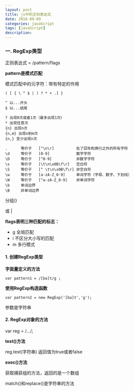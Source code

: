 ```yaml
---
layout: post
title: js中的正则表达式
date: 2016-09-09
categories: javaScript
tags: [javaScript]
description: 
---
```


### 一. RegExp类型

正则表达式 = /pattern/flags

**pattern是模式匹配**

模式匹配中的元字符：带有特定的作用

`( [ { \ ^ $ | ) ? * + .] }`

```
^ 以...开头
$ 以...结尾

? 出现0次或者1次（最多出现1次）
* 出现任意次
{n} 出现n次
{n,m} 出现n到m次
{n,} 至少出现n次

.      等价于   [^\n\r]          处了回车和换行之外的所有字符
\d     等价于   [0-9]            数字字符
\D     等价于   [^0-9]           非数字字符
\s     等价于   [\t\n\x0B\f\r]   空白符
\S     等价于   [^ \t\n\x0B\f\r] 非空白符
\w     等价于   [a-zA-Z_0-9]     单词字符（字母、数字、下划线）
\W     等价于   [^a-zA-Z_0-9]    非单词字符
\b     单词边界
\B     非单词边界
```
分组()

或 |


**flags表明三种匹配的标志：**

- g 全局匹配
- i 不区分大小写的匹配
- m 多行模式

#### 1. 创建RegExp类型

**字面量定义的方法**

`var pattern1 = /[ba]t/g ;`

**使用RegExp构造函数**

`var pattern2 = new RegExp('[ba]t','g');`

参数是字符串

#### 2. RegExp对象的方法

var reg = /.../;

**test()方法**

reg.test(字符串) 返回值为true或者false

**exec()方法**

获取捕获组的方法，返回的是一个数组

match()和replace()是字符串的方法